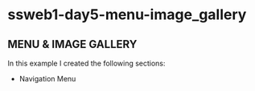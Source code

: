 # ssweb1-day5-menu-image_gallery

<h2>MENU & IMAGE GALLERY</h2>
<p>In this example I created the following sections:</p>
<ul>
	<li>Navigation Menu</li>
</ul>

